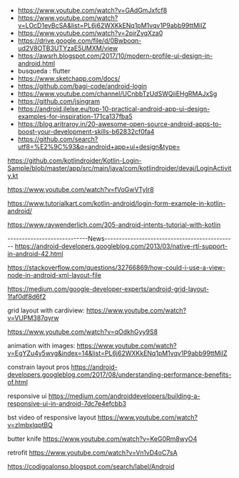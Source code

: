 * https://www.youtube.com/watch?v=GAdGmJxfcf8
* https://www.youtube.com/watch?v=LOcD1evBcSA&list=PL6j62WXKkENq1pM1vqv1P9abb99ttMiIZ
* https://www.youtube.com/watch?v=2pirZvqXza0
* https://drive.google.com/file/d/0Bwboqn-ud2V8OTB3UTYzaE5UMXM/view
* https://awsrh.blogspot.com/2017/10/modern-profile-ui-design-in-android.html
* busqueda : flutter
* https://www.sketchapp.com/docs/
* https://github.com/bagi-code/android-login
* https://www.youtube.com/channel/UCnbbTzUdSWQiiEHgRMAJxSg
* https://github.com/jsingram
* https://android.jlelse.eu/top-10-practical-android-app-ui-design-examples-for-inspiration-171ca137fba5
* https://blog.aritraroy.in/20-awesome-open-source-android-apps-to-boost-your-development-skills-b62832cf0fa4
* https://github.com/search?utf8=%E2%9C%93&q=android+app+ui+design&type=



https://github.com/kotlindroider/Kotlin-Login-Sample/blob/master/app/src/main/java/com/kotlindroider/devaj/LoginActivity.kt

https://www.youtube.com/watch?v=fVoGwVTyIr8

https://www.tutorialkart.com/kotlin-android/login-form-example-in-kotlin-android/

https://www.raywenderlich.com/305-android-intents-tutorial-with-kotlin



----------------------------News----------------------------------------------
https://android-developers.googleblog.com/2013/03/native-rtl-support-in-android-42.html

https://stackoverflow.com/questions/32766869/how-could-i-use-a-view-node-in-android-xml-layout-file

https://medium.com/google-developer-experts/android-grid-layout-1faf0df8d6f2

grid layout with cardiview: https://www.youtube.com/watch?v=VUPM387qyrw

https://www.youtube.com/watch?v=qOdkhGyy9S8

animation with images: https://www.youtube.com/watch?v=EgYZu4v5wvg&index=14&list=PL6j62WXKkENq1pM1vqv1P9abb99ttMiIZ

constrain layout pros https://android-developers.googleblog.com/2017/08/understanding-performance-benefits-of.html

responsive ui https://medium.com/androiddevelopers/building-a-responsive-ui-in-android-7dc7e4efcbb3

bst video of responsive layout https://www.youtube.com/watch?v=zImbxlqptBQ

butter knife https://www.youtube.com/watch?v=KeG0Rm8wyO4

retrofit https://www.youtube.com/watch?v=Vn1vD4oC7sA



https://codigoalonso.blogspot.com/search/label/Android